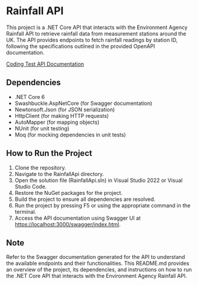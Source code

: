 # Rainfall API

This project is a .NET Core API that interacts with the Environment Agency Rainfall API to retrieve rainfall data from measurement stations around the UK. The API provides endpoints to fetch rainfall readings by station ID, following the specifications outlined in the provided OpenAPI documentation.

[Coding Test API Documentation](https://drive.google.com/file/d/1QP4KO2pg_IItEex6HSGF8pTKzzPEuKH5/view)

## Dependencies
- .NET Core 6
- Swashbuckle.AspNetCore (for Swagger documentation)
- Newtonsoft.Json (for JSON serialization)
- HttpClient (for making HTTP requests)
- AutoMapper (for mapping objects)
- NUnit (for unit testing)
- Moq (for mocking dependencies in unit tests)

## How to Run the Project
1. Clone the repository.
2. Navigate to the RainfallApi directory.
3. Open the solution file (RainfallApi.sln) in Visual Studio 2022 or Visual Studio Code.
4. Restore the NuGet packages for the project.
5. Build the project to ensure all dependencies are resolved.
6. Run the project by pressing F5 or using the appropriate command in the terminal.
7. Access the API documentation using Swagger UI at [https://localhost:3000/swagger/index.html](https://localhost:3000/swagger/index.html).

## Note
Refer to the Swagger documentation generated for the API to understand the available endpoints and their functionalities.
This README.md provides an overview of the project, its dependencies, and instructions on how to run the .NET Core API that interacts with the Environment Agency Rainfall API.
